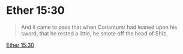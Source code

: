 # Ether 15:30

> And it came to pass that when Coriantumr had leaned upon his sword, that he rested a little, he smote off the head of Shiz.

[Ether 15:30](https://www.churchofjesuschrist.org/study/scriptures/bofm/ether/15?lang=eng&id=p30#p30)


